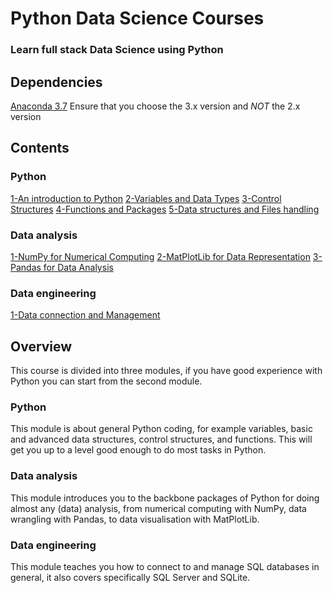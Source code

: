 # Python Data Science Courses
### Learn full stack Data Science using Python

## Dependencies

[Anaconda 3.7](https://www.anaconda.com/distribution/)
Ensure that you choose the 3.x version and *NOT* the 2.x version

## Contents

### Python
[1-An introduction to Python](/python/1-An_Introduction_to_Python.ipynb)
[2-Variables and Data Types](/python/2-Variables_and_Data_Types.ipynb)
[3-Control Structures](/python/3-Control_Structures.ipynb)
[4-Functions and Packages](/python/4-Functions_and_Packages.ipynb)
[5-Data structures and Files handling](/python/5-Data_Structures_and_Files_Handling.ipynb)
### Data analysis
[1-NumPy for Numerical Computing](/data_analysis/1-NumPy_for_Numerical_Computing.ipynb)
[2-MatPlotLib for Data Representation](/data_analysis/2-MatPlotLib_for_Data_Representation.ipynb)
[3-Pandas for Data Analysis](/data_analysis/3-Pandas_for_Data_Analysis.ipynb)
### Data engineering
[1-Data connection and Management](/data_engineering/1-Database_Connection_and_Management.ipynb)

## Overview
This course is divided into three modules, if you have good experience with Python you can start from the second module.
### Python
This module is about general Python coding, for example variables, basic and advanced data structures, control structures, and functions.  This will get you up to a level good enough to do most tasks in Python.
### Data analysis
This module introduces you to the backbone packages of Python for doing almost any (data) analysis, from numerical computing with NumPy, data wrangling with Pandas, to data visualisation with MatPlotLib.
### Data engineering
This module teaches you how to connect to and manage SQL databases in general, it also covers specifically SQL Server and SQLite.
